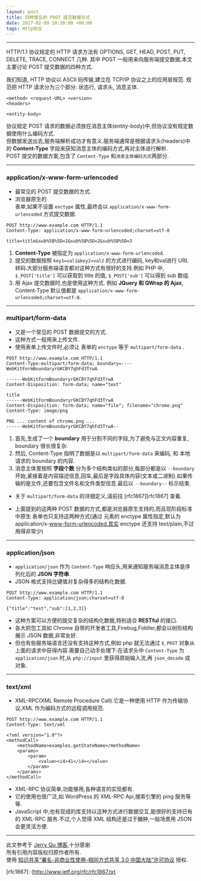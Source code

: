 ```yaml
---
layout: post
title: 四种常见的 POST 提交数据方式
date: 2017-02-09 10:20:00 +08:00
tags: Http协议
---
```


***

HTTP/1.1 协议规定的 HTTP 请求方法有 OPTIONS, GET, HEAD, POST, PUT, DELETE, TRACE, CONNECT 几种. 其中 POST 一般用来向服务端提交数据,本文主要讨论 POST 提交数据的四种方式.

我们知道, HTTP 协议以 ASCII 码传输,建立在 TCP/IP 协议之上的应用层规范.
规范把 HTTP 请求分为三个部分: 状态行, 请求头, 消息主体.

```
<method> <request-URL> <version>
<headers>

<entity-body>
```

协议规定 POST 请求的数据必须放在消息主体(entity-body)中,但协议没有规定数据使用什么编码方式.  
但数据发送出去,服务端解析成功才有意义.服务端通常是根据请求头(headers)中的 **Content-Type** 字段来获知消息主体的编码方式,再对主体进行解析.  
POST 提交的数据方案,包含了 `Content-Type` 和`消息主体编码方式`两部分.

***

### application/x-www-form-urlencoded

* 最常见的 POST 提交数据的方式.
* 浏览器原生的 <form> 表单,如果不设置 `enctype` 属性,最终会以 `application/x-www-form-urlencoded` 方式提交数据.

```plain
POST http://www.example.com HTTP/1.1
Content-Type: application/x-www-form-urlencoded;charset=utf-8

title=title&sub%5B%5D=1&sub%5B%5D=2&sub%5B%5D=3
```

1. **Content-Type** 被指定为 `application/x-www-form-urlencoded`.
2. 提交的数据按照 `key1=val1&key2=val2` 的方式进行编码, key和val进行 URL 转码.大部分服务端语言都对这种方式有很好的支持.例如 PHP 中, `$_POST['title']` 可以获取到 title 的值, `$_POST['sub']` 可以得到 sub 数组.
3. 用 Ajax 提交数据时,也是使用这种方式. 例如 **JQuery 和 QWrap 的 Ajax**, Content-Type 默认值都是 `application/x-www-form-urlencoded;charset=utf-8`.

***

### multipart/form-data

* 又是一个常见的 POST 数据提交的方式.
* 这种方式一般用来上传文件.
* 使用表单上传文件时,必须让 **<form>** 表单的 `enctype` 等于 `multipart/form-data` .

```plain
POST http://www.example.com HTTP/1.1
Content-Type:multipart/form-data; boundary=----WebKitFormBoundaryrGKCBY7qhFd3TrwA

------WebKitFormBoundaryrGKCBY7qhFd3TrwA
Content-Disposition: form-data; name="text"

title
------WebKitFormBoundaryrGKCBY7qhFd3TrwA
Content-Disposition: form-data; name="file"; filename="chrome.png"
Content-Type: image/png

PNG ... content of chrome.png ...
------WebKitFormBoundaryrGKCBY7qhFd3TrwA--
```

1. 首先,生成了一个 **boundary** 用于分割不同的字段,为了避免与正文内容重复, boundary 很长很复杂.
2. 然后, Content-Type 指明了数据是以 `multipart/form-data` 来编码, 和 本地请求的 boundary 的内容.
3. 消息主体里按照 **字段个数** 分为多个结构类似的部分,每部分都是以 `--boundary` 开始,紧接着是内容描述信息,回车,最后是字段具体内容(文本或二进制).如果传输的是文件,还要包含文件名和文件类型信息.最后以 `--boundary--` 标示结束.

* 关于 `multipart/form-data` 的详细定义,请前往 [rfc1867][rfc1867] 查看.

* 上面提到的这两种 POST 数据的方式,都是浏览器原生支持的,而且现阶段标准中原生 **<form>** 表单也只支持这两种方式(通过 **<form>** 元素的 enctype 属性指定,默认为 application/x-www-form-urlencoded.其实 enctype 还支持 text/plain,不过用得非常少)

***

### application/json

* `application/json` 作为 `Content-Type` 响应头,用来通知服务端消息主体是序列化后的 **JSON 字符串**.
* JSON 格式支持比键值对复杂得多的结构化数据.

```plain
POST http://www.example.com HTTP/1.1 
Content-Type: application/json;charset=utf-8

{"title":"test","sub":[1,2,3]}
```

* 这种方案可以方便的提交复杂的结构化数据,特别适合 **RESTful** 的接口.
* 各大抓包工具如 Chrome 自带的开发者工具,Firebug,Fiddler,都会以树形结构展示 JSON 数据,非常友好.
* 但也有些服务端语言还没有支持这种方式,例如 php 就无法通过 `$_POST` 对象从上面的请求中获得内容.需要自己动手处理下:在请求头中 `Content-Type` 为 `application/json` 时,从 `php://input` 里获得原始输入流,再 `json_decode` 成对象.

***

### text/xml

* XML-RPC(XML Remote Procedure Call).它是一种使用 HTTP 作为传输协议,XML 作为编码方式的远程调用规范.

```plain
POST http://www.example.com HTTP/1.1 
Content-Type: text/xml

<?xml version="1.0"?>
<methodCall>
    <methodName>examples.getStateName</methodName>
    <params>
        <param>
            <value><i4>41</i4></value>
        </param>
    </params>
</methodCall>
```

* XML-RPC 协议简单,功能够用,各种语言的实现都有.
* 它的使用也很广泛,如 WordPress 的 XML-RPC Api,搜索引擎的 ping 服务等等.
* JavaScript 中,也有现成的库支持以这种方式进行数据交互,能很好的支持已有的 XML-RPC 服务.不过,个人觉得 XML 结构还是过于臃肿,一般场景用 JSON 会更灵活方便.

***

此文参考于 [Jerry Qu 博客][imququ.com],十分感谢.  
所有引用内容版权归原作者所有.  
使用 [知识共享“署名-非商业性使用-相同方式共享 3.0 中国大陆”许可协议][Lisence] 授权.

[imququ.com]: https://imququ.com/post/four-ways-to-post-data-in-http.html
[Lisence]: https://creativecommons.org/licenses/by-nc-sa/3.0/cn/

[rfc1867]: (http://www.ietf.org/rfc/rfc1867.txt

